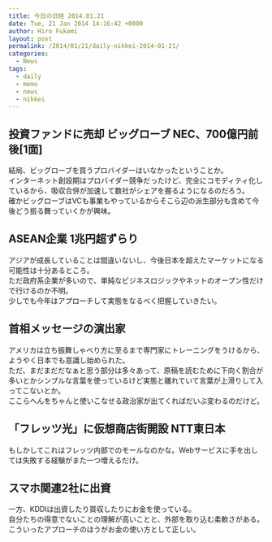 ```yaml
---
title: 今日の日経 2014.01.21
date: Tue, 21 Jan 2014 14:16:42 +0000
author: Hiro Fukami
layout: post
permalink: /2014/01/21/daily-nikkei-2014-01-21/
categories:
  - News
tags:
  - daily
  - memo
  - news
  - nikkei
---
```

## 投資ファンドに売却 ビッグローブ NEC、700億円前後[1面]

結局、ビッグローブを買うプロバイダーはいなかったということか。  
インターネット創設期はプロバイダー競争だったけど、完全にコモディティ化しているから、吸収合併が加速して数社がシェアを握るようになるのだろう。  
確かビッグローブはVCも事業もやっているからそこら辺の派生部分も含めて今後どう振る舞っていくかが興味。

## ASEAN企業 1兆円超ずらり

アジアが成長していることは間違いないし、今後日本を超えたマーケットになる可能性は十分あるところ。  
ただ政府系企業が多いので、単純なビジネスロジックやネットのオープン性だけで行けるのか不明。  
少しでも今年はアプローチして実態をなるべく把握していきたい。

## 首相メッセージの演出家

アメリカは立ち振舞しゃべり方に至るまで専門家にトレーニングをうけるから、ようやく日本でも意識し始められた。  
ただ、まだまだだなぁと思う部分は多々あって、原稿を読むために下向く割合が多いとかシンプルな言葉を使っているけど実態と離れていて言葉が上滑りして入ってこないとか。  
ここらへんをちゃんと使いこなせる政治家が出てくればだいぶ変わるのだけど。

## 「フレッツ光」に仮想商店街開設 NTT東日本

もしかしてこれはフレッツ内部でのモールなのかな。Webサービスに手を出しては失敗する経験がまた一つ増えるだけ。

## スマホ関連2社に出資

一方、KDDIは出資したり買収したりにお金を使っている。  
自分たちの得意でないことの理解が高いことと、外部を取り込む柔軟さがある。こういったアプローチのほうがお金の使い方として正しい。